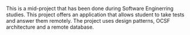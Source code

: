 This is a mid-project that has been done during Software Enginerring studies.
This project offers an application that allows student to take tests and answer them remotely.
The project uses design patterns, OCSF architecture and a remote database.
